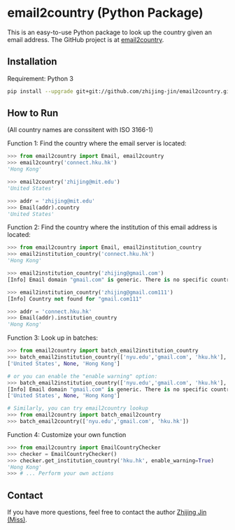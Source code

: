 # email2country (Python Package)
This is an easy-to-use Python package to look up the country given an email address. The GitHub project is at [email2country](https://github.com/zhijing-jin/email2country).

## Installation
Requirement: Python 3
```bash
pip install --upgrade git+git://github.com/zhijing-jin/email2country.git
```

## How to Run
(All country names are conssitent with ISO 3166-1)

Function 1: Find the country where the email server is located:
```python
>>> from email2country import Email, email2country
>>> email2country('connect.hku.hk')
'Hong Kong'

>>> email2country('zhijing@mit.edu')
'United States'

>>> addr = 'zhijing@mit.edu'
>>> Email(addr).country
'United States'
```
Function 2: Find the country where the institution of this email address is located:
```python
>>> from email2country import Email, email2institution_country
>>> email2institution_country('connect.hku.hk')
'Hong Kong'

>>> email2institution_country('zhijing@gmail.com')
[Info] Email domain "gmail.com" is generic. There is no specific country.

>>> email2institution_country('zhijing@gmail.com111')
[Info] Country not found for "gmail.com111"

>>> addr = 'connect.hku.hk'
>>> Email(addr).institution_country
'Hong Kong'
```
Function 3: Look up in batches:
```python
>>> from email2country import batch_email2institution_country
>>> batch_email2institution_country(['nyu.edu','gmail.com', 'hku.hk'], enable_warning=False)
['United States', None, 'Hong Kong']

# or you can enable the "enable warning" option:
>>> batch_email2institution_country(['nyu.edu','gmail.com', 'hku.hk'], enable_warning=True)
[Info] Email domain "gmail.com" is generic. There is no specific country.
['United States', None, 'Hong Kong']

# Similarly, you can try email2country lookup
>>> from email2country import batch_email2country
>>> batch_email2country(['nyu.edu','gmail.com', 'hku.hk'])
```
Function 4: Customize your own function
```python
>>> from email2country import EmailCountryChecker
>>> checker = EmailCountryChecker()
>>> checker.get_institution_country('hku.hk', enable_warning=True)
'Hong Kong'
>>> # ... Perform your own actions

```
## Contact
If you have more questions, feel free to contact the author [Zhijing Jin (Miss)](mailto:zhijing.jin@connect.hku.hk).